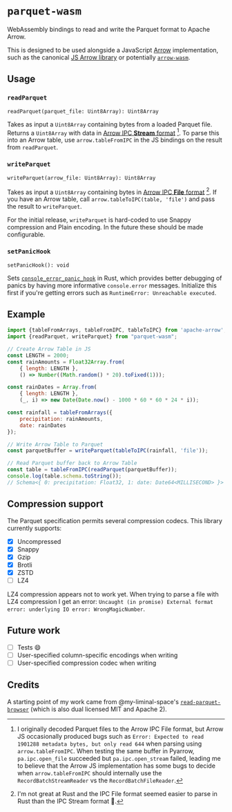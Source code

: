 # `parquet-wasm`

WebAssembly bindings to read and write the Parquet format to Apache Arrow.

This is designed to be used alongside a JavaScript [Arrow](https://arrow.apache.org/) implementation, such as the canonical [JS Arrow library](https://arrow.apache.org/docs/js/) or potentially [`arrow-wasm`](https://github.com/domoritz/arrow-wasm).

## Usage

### `readParquet`

`readParquet(parquet_file: Uint8Array): Uint8Array`

Takes as input a `Uint8Array` containing bytes from a loaded Parquet file. Returns a `Uint8Array` with data in [Arrow IPC **Stream** format](https://arrow.apache.org/docs/format/Columnar.html#ipc-streaming-format) [^0]. To parse this into an Arrow table, use `arrow.tableFromIPC` in the JS bindings on the result from `readParquet`.

[^0]: I originally decoded Parquet files to the Arrow IPC File format, but Arrow JS occasionally produced bugs such as `Error: Expected to read 1901288 metadata bytes, but only read 644` when parsing using `arrow.tableFromIPC`. When testing the same buffer in Pyarrow, `pa.ipc.open_file` succeeded but `pa.ipc.open_stream` failed, leading me to believe that the Arrow JS implementation has some bugs to decide when `arrow.tableFromIPC` should internally use the `RecordBatchStreamReader` vs the `RecordBatchFileReader`.

### `writeParquet`

`writeParquet(arrow_file: Uint8Array): Uint8Array`

Takes as input a `Uint8Array` containing bytes in [Arrow IPC **File** format](https://arrow.apache.org/docs/format/Columnar.html#ipc-file-format) [^1]. If you have an Arrow table, call `arrow.tableToIPC(table, 'file')` and pass the result to `writeParquet`.

[^1]: I'm not great at Rust and the IPC File format seemed easier to parse in Rust than the IPC Stream format :slightly_smiling_face:.

For the initial release, `writeParquet` is hard-coded to use Snappy compression and Plain encoding. In the future these should be made configurable.

### `setPanicHook`

`setPanicHook(): void`

Sets [`console_error_panic_hook`](https://github.com/rustwasm/console_error_panic_hook) in Rust, which provides better debugging of panics by having more informative `console.error` messages. Initialize this first if you're getting errors such as `RuntimeError: Unreachable executed`.

## Example

```js
import {tableFromArrays, tableFromIPC, tableToIPC} from 'apache-arrow';
import {readParquet, writeParquet} from "parquet-wasm";

// Create Arrow Table in JS
const LENGTH = 2000;
const rainAmounts = Float32Array.from(
    { length: LENGTH },
    () => Number((Math.random() * 20).toFixed(1)));

const rainDates = Array.from(
    { length: LENGTH },
    (_, i) => new Date(Date.now() - 1000 * 60 * 60 * 24 * i));

const rainfall = tableFromArrays({
    precipitation: rainAmounts,
    date: rainDates
});

// Write Arrow Table to Parquet
const parquetBuffer = writeParquet(tableToIPC(rainfall, 'file'));

// Read Parquet buffer back to Arrow Table
const table = tableFromIPC(readParquet(parquetBuffer));
console.log(table.schema.toString());
// Schema<{ 0: precipitation: Float32, 1: date: Date64<MILLISECOND> }>
```

## Compression support

The Parquet specification permits several compression codecs. This library currently supports:

- [x] Uncompressed
- [x] Snappy
- [x] Gzip
- [x] Brotli
- [x] ZSTD
- [ ] LZ4

LZ4 compression appears not to work yet. When trying to parse a file with LZ4 compression I get an error: `Uncaught (in promise) External format error: underlying IO error: WrongMagicNumber`.

## Future work

- [ ] Tests :smile:
- [ ] User-specified column-specific encodings when writing
- [ ] User-specified compression codec when writing

## Credits

A starting point of my work came from @my-liminal-space's [`read-parquet-browser`](https://github.com/my-liminal-space/read-parquet-browser) (which is also dual licensed MIT and Apache 2).
